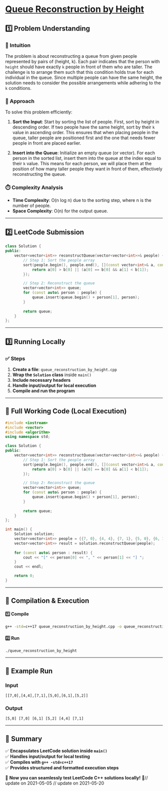 # **[Queue Reconstruction by Height](https://leetcode.com/problems/queue-reconstruction-by-height/description/)**  

## **1️⃣ Problem Understanding**  
### **📌 Intuition**  
The problem is about reconstructing a queue from given people represented by pairs of (height, k). Each pair indicates that the person with `height` should have exactly `k` people in front of them who are taller. The challenge is to arrange them such that this condition holds true for each individual in the queue. Since multiple people can have the same height, the solution needs to consider the possible arrangements while adhering to the `k` conditions.

### **🚀 Approach**  
To solve this problem efficiently:
1. **Sort the Input**: Start by sorting the list of people. First, sort by height in descending order. If two people have the same height, sort by their `k` value in ascending order. This ensures that when placing people in the queue, taller people are positioned first and the one that needs fewer people in front are placed earlier.
   
2. **Insert into the Queue**: Initialize an empty queue (or vector). For each person in the sorted list, insert them into the queue at the index equal to their `k` value. This means for each person, we will place them at the position of how many taller people they want in front of them, effectively reconstructing the queue.

### **⏱️ Complexity Analysis**  
- **Time Complexity**: O(n log n) due to the sorting step, where n is the number of people.
- **Space Complexity**: O(n) for the output queue.

---  

## **2️⃣ LeetCode Submission**  
```cpp
class Solution {
public:
    vector<vector<int>> reconstructQueue(vector<vector<int>>& people) {
        // Step 1: Sort the people array
        sort(people.begin(), people.end(), [](const vector<int>& a, const vector<int>& b) {
            return a[0] > b[0] || (a[0] == b[0] && a[1] < b[1]);
        });

        // Step 2: Reconstruct the queue
        vector<vector<int>> queue;
        for (const auto& person : people) {
            queue.insert(queue.begin() + person[1], person);
        }
        
        return queue;
    }
};  
```  

---  

## **3️⃣ Running Locally**  
### **✅ Steps**  
1. **Create a file**: `queue_reconstruction_by_height.cpp`  
2. **Wrap the `Solution` class** inside `main()`  
3. **Include necessary headers**  
4. **Handle input/output for local execution**  
5. **Compile and run the program**  

---  

## **📝 Full Working Code (Local Execution)**  
```cpp
#include <iostream>
#include <vector>
#include <algorithm>
using namespace std;

class Solution {
public:
    vector<vector<int>> reconstructQueue(vector<vector<int>>& people) {
        // Step 1: Sort the people array
        sort(people.begin(), people.end(), [](const vector<int>& a, const vector<int>& b) {
            return a[0] > b[0] || (a[0] == b[0] && a[1] < b[1]);
        });

        // Step 2: Reconstruct the queue
        vector<vector<int>> queue;
        for (const auto& person : people) {
            queue.insert(queue.begin() + person[1], person);
        }
        
        return queue;
    }
};

int main() {
    Solution solution;
    vector<vector<int>> people = {{7, 0}, {4, 4}, {7, 1}, {5, 0}, {6, 1}, {5, 2}};
    vector<vector<int>> result = solution.reconstructQueue(people);
    
    for (const auto& person : result) {
        cout << "[" << person[0] << ", " << person[1] << "] ";
    }
    cout << endl;

    return 0;
}  
```  

---  

## **🔧 Compilation & Execution**  
#### **1️⃣ Compile**  
```bash
g++ -std=c++17 queue_reconstruction_by_height.cpp -o queue_reconstruction_by_height
```  

#### **2️⃣ Run**  
```bash
./queue_reconstruction_by_height
```  

---  

## **🎯 Example Run**  
### **Input**  
```
[[7,0],[4,4],[7,1],[5,0],[6,1],[5,2]]
```  
### **Output**  
```
[5,0] [7,0] [6,1] [5,2] [4,4] [7,1] 
```  

---  

## **📌 Summary**  
✅ **Encapsulates LeetCode solution inside `main()`**  
✅ **Handles input/output for local testing**  
✅ **Compiles with `g++ -std=c++17`**  
✅ **Provides structured and formatted execution steps**  

🚀 **Now you can seamlessly test LeetCode C++ solutions locally!** 🚀// update on 2021-05-05
// update on 2021-05-20
